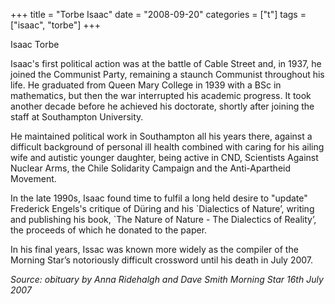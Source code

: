 +++
title = "Torbe Isaac"
date = "2008-09-20"
categories = ["t"]
tags = ["isaac", "torbe"]
+++

Isaac Torbe

Isaac's first political action was at the battle of Cable Street and, in 1937, he joined the Communist Party, remaining a staunch Communist throughout his life. He graduated from Queen Mary College in 1939 with a BSc in mathematics, but then the war interrupted his academic progress. It took another decade before he achieved his doctorate, shortly after joining the staff at Southampton University.

He maintained political work in Southampton all his years there, against a difficult background of personal ill health combined with caring for his ailing wife and autistic younger daughter, being active in CND, Scientists Against Nuclear Arms, the Chile Solidarity Campaign and the Anti-Apartheid Movement.

In the late 1990s, Isaac found time to fulfil a long held desire to "update" Frederick Engels's critique of Düring and his \`Dialectics of Nature’, writing and publishing his book, \`The Nature of Nature - The Dialectics of Reality’, the proceeds of which he donated to the paper.  

In his final years, Issac was known more widely as the compiler of the Morning Star’s notoriously difficult crossword until his death in July 2007.

_Source: obituary by Anna Ridehalgh and Dave Smith Morning Star 16th July 2007_
